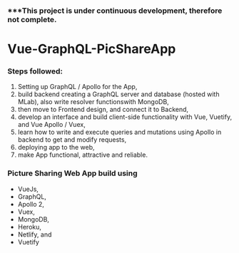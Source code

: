 ### ***This project is under continuous development, therefore not complete.

# Vue-GraphQL-PicShareApp

### Steps followed:
1. Setting up GraphQL / Apollo for the App, 
2. build  backend creating a GraphQL server and database (hosted with MLab), also write resolver functionswith MongoDB,
3. then move to Frontend design, and connect it to Backend,
4. develop an interface and build client-side functionality with Vue, Vuetify, and Vue Apollo / Vuex, 
5. learn how to write and execute queries and mutations using Apollo in backend to get and modify requests,
6. deploying app to the web, 
7. make App functional, attractive and reliable.

### Picture Sharing Web App build using 
- VueJs, 
- GraphQL, 
- Apollo 2, 
- Vuex,
- MongoDB, 
- Heroku, 
- Netlify, and 
- Vuetify

